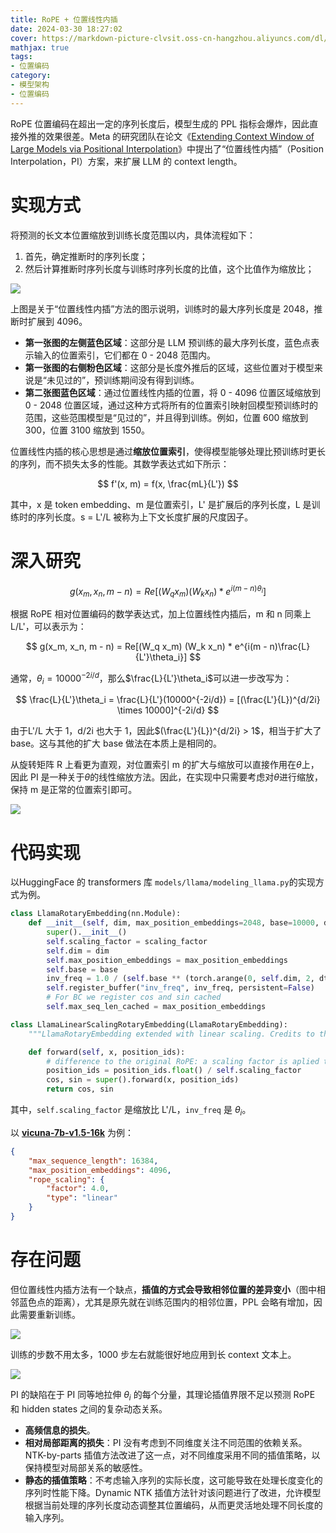 ```yaml
---
title: RoPE + 位置线性内插
date: 2024-03-30 18:27:02
cover: https://markdown-picture-clvsit.oss-cn-hangzhou.aliyuncs.com/dl/pos_embedding/RoPE/RoPE%E7%BA%BF%E6%80%A7%E5%86%85%E6%8F%92.png
mathjax: true
tags:
- 位置编码
category:
- 模型架构
- 位置编码
---
```


RoPE 位置编码在超出一定的序列长度后，模型生成的 PPL 指标会爆炸，因此直接外推的效果很差。Meta 的研究团队在论文《[Extending Context Window of Large Models via Positional Interpolation](https://arxiv.org/abs/2306.15595)》中提出了“位置线性内插”（Position Interpolation，PI）方案，来扩展 LLM 的 context length。

# 实现方式

将预测的长文本位置缩放到训练长度范围以内，具体流程如下：

1. 首先，确定推断时的序列长度；
2. 然后计算推断时序列长度与训练时序列长度的比值，这个比值作为缩放比；

![](https://markdown-picture-clvsit.oss-cn-hangzhou.aliyuncs.com/dl/pos_embedding/RoPE/RoPE%E7%BA%BF%E6%80%A7%E5%86%85%E6%8F%92.png)

上图是关于“位置线性内插”方法的图示说明，训练时的最大序列长度是 2048，推断时扩展到 4096。

- **第一张图的左侧蓝色区域**：这部分是 LLM 预训练的最大序列长度，蓝色点表示输入的位置索引，它们都在 0 - 2048 范围内。
- **第一张图的右侧粉色区域**：这部分是长度外推后的区域，这些位置对于模型来说是“未见过的”，预训练期间没有得到训练。
- **第二张图蓝色区域**：通过位置线性内插的位置，将 0 - 4096 位置区域缩放到 0 - 2048 位置区域，通过这种方式将所有的位置索引映射回模型预训练时的范围，这些范围模型是“见过的”，并且得到训练。例如，位置 600 缩放到 300，位置 3100 缩放到 1550。

位置线性内插的核心思想是通过**缩放位置索引**，使得模型能够处理比预训练时更长的序列，而不损失太多的性能。其数学表达式如下所示：

$$
f'(x, m) = f(x, \frac{mL}{L'})
$$

其中，x 是 token embedding、m 是位置索引，L' 是扩展后的序列长度，L 是训练时的序列长度。s = L'/L 被称为上下文长度扩展的尺度因子。

# 深入研究

$$
g(x_m, x_n, m - n) = Re[(W_q x_m) (W_k x_n) * e^{i(m - n)\theta_i}]
$$

根据 RoPE 相对位置编码的数学表达式，加上位置线性内插后，m 和 n 同乘上 L/L'，可以表示为：

$$
g(x_m, x_n, m - n) = Re[(W_q x_m) (W_k x_n) * e^{i(m - n)\frac{L}{L'}\theta_i}]
$$

通常，$\theta_i = 10000^{-2i/d}$，那么$\frac{L}{L'}\theta_i$可以进一步改写为：

$$
\frac{L}{L'}\theta_i = \frac{L}{L'}(10000^{-2i/d}) = [(\frac{L'}{L})^{d/2i} \times 10000]^{-2i/d}
$$

由于L'/L 大于 1，d/2i 也大于 1，因此$(\frac{L'}{L})^{d/2i} > 1$，相当于扩大了 base。这与其他的扩大 base 做法在本质上是相同的。

从旋转矩阵 R 上看更为直观，对位置索引 m 的扩大与缩放可以直接作用在$\theta$上，因此 PI 是一种关于$\theta$的线性缩放方法。因此，在实现中只需要考虑对$\theta$进行缩放，保持 m 是正常的位置索引即可。

![](https://markdown-picture-clvsit.oss-cn-hangzhou.aliyuncs.com/dl/pos_embedding/RoPE/RoPE%20%E6%97%8B%E8%BD%AC%E7%9F%A9%E9%98%B5.png)

# 代码实现

以HuggingFace 的 transformers 库 `models/llama/modeling_llama.py`的实现方式为例。

```Python
class LlamaRotaryEmbedding(nn.Module):
    def __init__(self, dim, max_position_embeddings=2048, base=10000, device=None, scaling_factor=1.0):
        super().__init__()
        self.scaling_factor = scaling_factor
        self.dim = dim
        self.max_position_embeddings = max_position_embeddings
        self.base = base
        inv_freq = 1.0 / (self.base ** (torch.arange(0, self.dim, 2, dtype=torch.int64).float().to(device) / self.dim))
        self.register_buffer("inv_freq", inv_freq, persistent=False)
        # For BC we register cos and sin cached
        self.max_seq_len_cached = max_position_embeddings

class LlamaLinearScalingRotaryEmbedding(LlamaRotaryEmbedding):
    """LlamaRotaryEmbedding extended with linear scaling. Credits to the Reddit user /u/kaiokendev"""

    def forward(self, x, position_ids):
        # difference to the original RoPE: a scaling factor is aplied to the position ids
        position_ids = position_ids.float() / self.scaling_factor
        cos, sin = super().forward(x, position_ids)
        return cos, sin

```

其中，`self.scaling_factor` 是缩放比 L'/L，`inv_freq` 是 $\theta_i$。

以 [**vicuna-7b-v1.5-16k**](https://huggingface.co/lmsys/vicuna-7b-v1.5-16k/blob/main/config.json) 为例：

```JSON
{
    "max_sequence_length": 16384,
    "max_position_embeddings": 4096,
    "rope_scaling": {
        "factor": 4.0,
        "type": "linear"
    }
}
```

# 存在问题

但位置线性内插方法有一个缺点，**插值的方式会导致相邻位置的差异变小**（图中相邻蓝色点的距离），尤其是原先就在训练范围内的相邻位置，PPL 会略有增加，因此需要重新训练。

![](https://markdown-picture-clvsit.oss-cn-hangzhou.aliyuncs.com/dl/pos_embedding/RoPE/RoPE%E7%BA%BF%E6%80%A7%E5%86%85%E6%8F%92.png)

训练的步数不用太多，1000 步左右就能很好地应用到长 context 文本上。

![](https://markdown-picture-clvsit.oss-cn-hangzhou.aliyuncs.com/dl/pos_embedding/RoPE/RoPE%E7%BA%BF%E6%80%A7%E5%86%85%E6%8F%92%E5%AE%9E%E9%AA%8C%E7%BB%93%E6%9E%9C.png)

PI 的缺陷在于 PI 同等地拉伸 $\theta_i$ 的每个分量，其理论插值界限不足以预测 RoPE 和 hidden states 之间的复杂动态关系。

- **高频信息的损失**。
- **相对局部距离的损失**：PI 没有考虑到不同维度关注不同范围的依赖关系。NTK-by-parts 插值方法改进了这一点，对不同维度采用不同的插值策略，以保持模型对局部关系的敏感性。
- **静态的插值策略**：不考虑输入序列的实际长度，这可能导致在处理长度变化的序列时性能下降。Dynamic NTK 插值方法针对该问题进行了改进，允许模型根据当前处理的序列长度动态调整其位置编码，从而更灵活地处理不同长度的输入序列。
